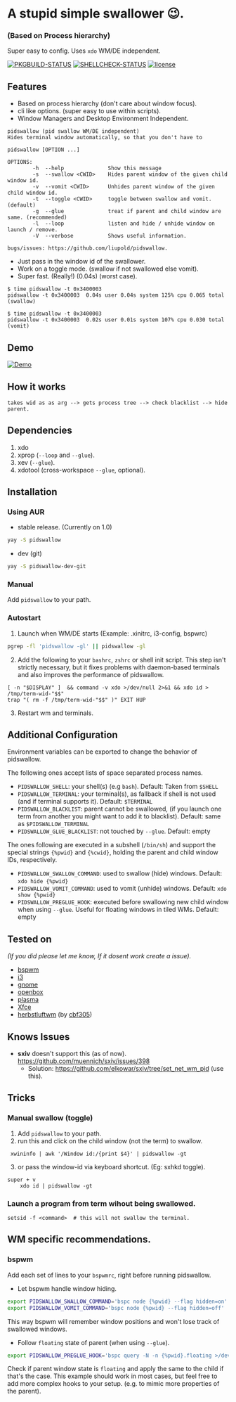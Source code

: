 # A stupid simple swallower 😉.
### (Based on Process hierarchy)

Super easy to config. Uses `xdo` WM/DE independent.

[![PKGBUILD-STATUS](https://github.com/Liupold/pidswallow/workflows/PKBUILD/badge.svg)](https://github.com/Liupold/pidswallow/actions?query=workflow%3A%22PKBUILD%22)
[![SHELLCHECK-STATUS](https://github.com/Liupold/pidswallow/workflows/shellcheck/badge.svg)](https://github.com/Liupold/pidswallow/actions?query=workflow%3A%22shellcheck%22)
[![license](https://img.shields.io/github/license/liupold/pidswallow.svg)](https://github.com/liupold/pidswallow/blob/master/LICENSE)
## Features
* Based on process hierarchy (don't care about window focus).
* cli like options. (super easy to use within scripts).
* Window Managers and Desktop Environment Independent.

```shell
pidswallow (pid swallow WM/DE independent)
Hides terminal window automatically, so that you don't have to

pidswallow [OPTION ...]

OPTIONS:
        -h  --help              Show this message
        -s  --swallow <CWID>    Hides parent window of the given child window id.
        -v  --vomit <CWID>      Unhides parent window of the given child window id.
        -t  --toggle <CWID>     toggle between swallow and vomit. (default)
        -g  --glue              treat if parent and child window are same. (recommended)
        -l  --loop              listen and hide / unhide window on launch / remove.
        -V  --verbose           Shows useful information.

bugs/issues: https://github.com/liupold/pidswallow.
```
* Just pass in the window id of the swallower.
* Work on a toggle mode. (swallow if not swallowed else vomit).
* Super fast. (Really!) (0.04s) (worst case).

```
$ time pidswallow -t 0x3400003
pidswallow -t 0x3400003  0.04s user 0.04s system 125% cpu 0.065 total (swallow)

$ time pidswallow -t 0x3400003
pidswallow -t 0x3400003  0.02s user 0.01s system 107% cpu 0.030 total (vomit)
```

## Demo

[![Demo](https://yt-embed.herokuapp.com/embed?v=R6A_JHJ7ob8)](https://www.youtube.com/watch?v=R6A_JHJ7ob8 "Demo for pidswallow.")


## How it works

```shell
takes wid as as arg --> gets process tree --> check blacklist --> hide parent.
```
## Dependencies
1) xdo
2) xprop (`--loop` and `--glue`).
3) xev (`--glue`).
4) xdotool (cross-workspace `--glue`, optional).

## Installation

### Using AUR
* stable release. (Currently on 1.0)

```bash
yay -S pidswallow
```

* dev (git)
```bash
yay -S pidswallow-dev-git
```
### Manual
 Add `pidswallow` to your path.

### Autostart
1) Launch when WM/DE starts (Example: .xinitrc, i3-config, bspwrc)

```bash
pgrep -fl 'pidswallow -gl' || pidswallow -gl
```

2) Add the following to your `bashrc`, `zshrc` or shell init script. This step isn't strictly necessary, but it fixes problems with daemon-based terminals and also improves the performance of pidswallow.

```
[ -n "$DISPLAY" ]  && command -v xdo >/dev/null 2>&1 && xdo id > /tmp/term-wid-"$$"
trap "( rm -f /tmp/term-wid-"$$" )" EXIT HUP
```

3) Restart wm and terminals.

## Additional Configuration
Environment variables can be exported to change the behavior of pidswallow.

The following ones accept lists of space separated process names.
* `PIDSWALLOW_SHELL`: your shell(s) (e.g `bash`). Default: Taken from `$SHELL`
* `PIDSWALLOW_TERMINAL`: your terminal(s), as fallback if shell is not used (and if terminal supports it). Default: `$TERMINAL`
* `PIDSWALLOW_BLACKLIST`: parent cannot be swallowed, (if you launch one term from another you might want to add it to blacklist). Default: same as `$PIDSWALLOW_TERMINAL`
* `PIDSWALLOW_GLUE_BLACKLIST`: not touched by `--glue`. Default: empty

The ones following are executed in a subshell (`/bin/sh`) and support the special strings `{%pwid}` and `{%cwid}`, holding the parent and child window IDs, respectively.
* `PIDSWALLOW_SWALLOW_COMMAND`: used to swallow (hide) windows. Default: `xdo hide {%pwid}`
* `PIDSWALLOW_VOMIT_COMMAND`: used to vomit (unhide) windows. Default: `xdo show {%pwid}`
* `PIDSWALLOW_PREGLUE_HOOK`: executed before swallowing new child window when using `--glue`. Useful for floating windows in tiled WMs. Default: empty

## Tested on
*(If you did please let me know, If it dosent work create a issue).*

* [bspwm](https://github.com/baskerville/bspwm)
* [i3](https://i3wm.org/)
* [gnome](https://www.gnome.org/gnome-3/)
* [openbox](http://openbox.org/wiki/Main_Page)
* [plasma](https://kde.org/announcements/plasma5.0/)
* [Xfce](https://www.xfce.org/)
* [herbstluftwm](https://herbstluftwm.org/) (by [cbf305](https://github.com/cbf305))

## Knows Issues
* <b>sxiv</b> doesn't support this (as of now). https://github.com/muennich/sxiv/issues/398
    - Solution: https://github.com/elkowar/sxiv/tree/set_net_wm_pid (use this).

## Tricks
### Manual swallow (toggle)

1) Add `pidswallow` to your path.
2) run this and click on the child window (not the term) to swallow.
```
 xwininfo | awk '/Window id:/{print $4}' | pidswallow -gt
```
3) or pass the window-id via keyboard shortcut. (Eg: sxhkd toggle).

```
super + v
    xdo id | pidswallow -gt
```

### Launch a program from term wihout being swallowed.
```
setsid -f <command>  # this will not swallow the terminal.
```

## WM specific recommendations.
### bspwm
Add each set of lines to your `bspwmrc`, right before running pidswallow.
* Let bspwm handle window hiding.

```bash
export PIDSWALLOW_SWALLOW_COMMAND='bspc node {%pwid} --flag hidden=on'
export PIDSWALLOW_VOMIT_COMMAND='bspc node {%pwid} --flag hidden=off'
```
This way bspwm will remember window positions and won't lose track of swallowed windows.

* Follow `floating` state of parent (when using `--glue`).

```bash
export PIDSWALLOW_PREGLUE_HOOK='bspc query -N -n {%pwid}.floating >/dev/null && bspc node {%cwid} --state floating'
```
Check if parent window state is `floating` and apply the same to the child if that's the case.
This example should work in most cases, but feel free to add more complex hooks to your setup. (e.g. to mimic more properties of the parent).


